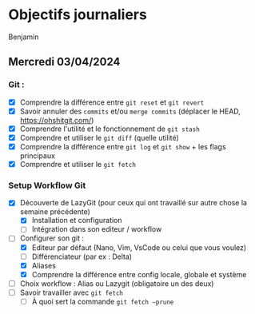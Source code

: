 # Objectifs journaliers

Benjamin

## Mercredi 03/04/2024

### Git :

- [x] Comprendre la différence entre `git reset` et `git revert`
- [x] Savoir annuler des `commits` et/ou `merge commits` (déplacer le HEAD, https://ohshitgit.com/)
- [x] Comprendre l'utilité et le fonctionnement de `git stash`
- [x] Comprendre et utiliser le `git diff` (quelle utilité)
- [x] Comprendre la différence entre `git log` et `git show` + les flags principaux
- [x] Comprendre et utiliser le `git fetch`

### Setup Workflow Git

- [x] Découverte de LazyGit (pour ceux qui ont travaillé sur autre chose la semaine précédente)
  - [x] Installation et configuration
  - [ ] Intégration dans son editeur / workflow
- [ ] Configurer son git :
  - [x] Editeur par défaut (Nano, Vim, VsCode ou celui que vous voulez)
  - [ ] Différenciateur (par ex : Delta)
  - [x] Aliases
  - [x] Comprendre la différence entre config locale, globale et système
- [ ] Choix workflow : Alias ou Lazygit (obligatoire un des deux)
- [ ] Savoir travailler avec `git fetch`
  - [ ] À quoi sert la commande `git fetch —prune`
